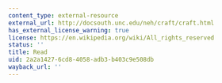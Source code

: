 ```yaml
---
content_type: external-resource
external_url: http://docsouth.unc.edu/neh/craft/craft.html
has_external_license_warning: true
license: https://en.wikipedia.org/wiki/All_rights_reserved
status: ''
title: Read
uid: 2a2a1427-6cd8-4058-adb3-b403c9e508db
wayback_url: ''
---
```

